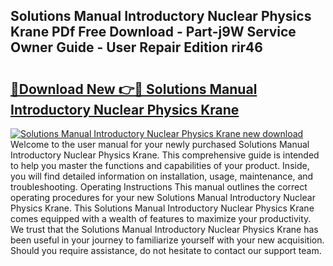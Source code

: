 ## Solutions Manual Introductory Nuclear Physics Krane PDf Free Download - Part-j9W Service Owner Guide - User Repair Edition rir46

# <h2><a href="http://bc61377.oget.top/?id=Solutions+Manual+Introductory+Nuclear+Physics+Krane">🔗Download New 👉🔴 Solutions Manual Introductory Nuclear Physics Krane</a></h2>

[![Solutions Manual Introductory Nuclear Physics Krane new download](https://i.imgur.com/5g1atiW.png)](http://bc61377.oget.top/?id=Solutions+Manual+Introductory+Nuclear+Physics+Krane)
Welcome to the user manual for your newly purchased Solutions Manual Introductory Nuclear Physics Krane. This comprehensive guide is intended to help you master the functions and capabilities of your product. Inside, you will find detailed information on installation, usage, maintenance, and troubleshooting. Operating Instructions This manual outlines the correct operating procedures for your new Solutions Manual Introductory Nuclear Physics Krane. This Solutions Manual Introductory Nuclear Physics Krane comes equipped with a wealth of features to maximize your productivity. We trust that the Solutions Manual Introductory Nuclear Physics Krane has been useful in your journey to familiarize yourself with your new acquisition. Should you require assistance, do not hesitate to contact our support team.
